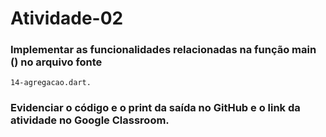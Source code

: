 # Atividade-02
### Implementar as funcionalidades relacionadas na função main () no arquivo fonte
```14-agregacao.dart.```
### Evidenciar o código e o print da saída no GitHub e o link da atividade no Google Classroom.
